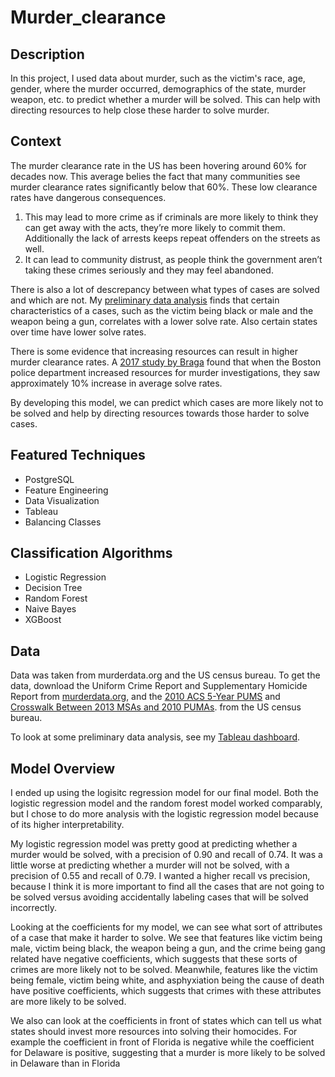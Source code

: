 # Murder_clearance

## Description
In this project, I used data about murder, such as the victim's race, age, gender, where the murder occurred, demographics of the state,
murder weapon, etc. to predict whether a murder will be solved.  This can help with directing resources to help close these harder
to solve murder.

## Context

The murder clearance rate in the US has been hovering around 60% for decades now.  This average belies the fact that many communities see murder
clearance rates significantly below that 60%.  These low clearance rates have dangerous consequences.  

1. This may lead to more crime as if criminals are more likely to think they can get away with the acts, they’re more likely to commit them. 
Additionally the lack of arrests keeps repeat offenders on the streets as well.  
2. It can lead to community distrust, as people think the government aren’t taking these crimes seriously and they may feel abandoned.

There is also a lot of descrepancy between what types of cases are solved and which are not.  My [preliminary data analysis](https://public.tableau.com/profile/julia.nguyen4200#!/vizhome/MurderClearance/Dashboard1) finds that certain 
characteristics of a cases, such as the victim being black or male and the weapon being a gun, correlates with a lower solve rate.  Also certain
states over time have lower solve rates.

There is some evidence that increasing resources can result in higher murder clearance rates.  A [2017 study by 
Braga](https://www.hks.harvard.edu/sites/default/files/centers/rappaport/files/braga_homicideclearance%20v7.pdf) found that when the
Boston police department increased resources for murder investigations, they saw approximately 10% increase in average solve rates.  

By developing this model, we can predict which cases are more likely not to be solved and help by directing resources towards
those harder to solve cases.


## Featured Techniques
 * PostgreSQL
 * Feature Engineering
 * Data Visualization
 * Tableau
 * Balancing Classes
 
 ## Classification Algorithms
  * Logistic Regression
  * Decision Tree
  * Random Forest
  * Naive Bayes
  * XGBoost
  

## Data
Data was taken from murderdata.org and the US census bureau.  To get the data, download the Uniform Crime Report and
Supplementary Homicide Report from [murderdata.org](http://www.murderdata.org/p/data-docs.html), and the [2010 ACS 5-Year PUMS](https://www.census.gov/programs-surveys/acs/microdata/access.2010.html) and [Crosswalk Between 2013 MSAs and 2010 PUMAs](https://usa.ipums.org/usa-action/variables/met2013#description_section).
from the US census bureau.  

To look at some preliminary data analysis, see my [Tableau dashboard](https://public.tableau.com/profile/julia.nguyen4200#!/vizhome/MurderClearance/Story1).


## Model Overview
I ended up using the logisitc regression model for our final model.  Both the logistic regression model and the random forest model worked comparably, but I chose to do more analysis with the logistic regression model because of its higher interpretability.

My logistic regression model was pretty good at predicting whether a murder would be solved, with a precision of 0.90 and recall of 0.74.  It was a little worse at predicting whether a murder will not be solved, with a precision of 0.55 and recall of 0.79.  I wanted a higher recall vs precision, because I think it is more important to find all the cases that are not going to be solved versus avoiding accidentally labeling cases that will be solved incorrectly.

Looking at the coefficients for my model, we can see what sort of attributes of a case that make it harder to solve.  We see that features like victim being male, victim being black, the weapon being a gun, and the crime being gang related have negative coefficients, which suggests that these sorts of crimes are more likely not to be solved.  Meanwhile, features like the victim being female, victim being white, and asphyxiation being the cause of death have positive coefficients, which suggests that crimes with these attributes are more likely to be solved.

We also can look at the coefficients in front of states which can tell us what states should invest more resources into solving their homocides.  For example the coefficient in front of Florida is negative while the coefficient for Delaware is positive, suggesting that a murder is more likely to be solved in Delaware than in Florida

